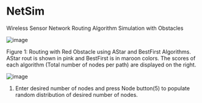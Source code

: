 # NetSim
Wireless Sensor Network Routing Algorithm Simulation with Obstacles

![image](https://github.com/hsmazumdar/NetSim/assets/16040087/f01e1e3d-7021-4a93-b29c-ae8b1fef664f)

Figure 1: Routing with Red Obstacle using AStar and BestFirst Algorithms. AStar rout is shown in pink and BestFirst is in maroon colors. The scores of each algorithm (Total number of nodes per path) are displayed on the right.

 
![image](https://github.com/hsmazumdar/NetSim/assets/16040087/7c5be72b-abcb-40db-a3ff-d6f2f2c8b5bd)

 



1.   Enter desired number of nodes and press Node button(5) to populate random distribution of desired number of nodes.


